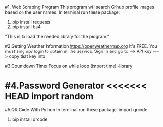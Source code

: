 #1. Web Scraping Program
This program will search Github profile images based on the user names.
In terminal run these package:

1.  pip install requests
2.  pip install bs4

"This is to load the needed library for the program."

#2.Getting Weather Information
https://openweathermap.org
It's FREE.
You must sing up/ login to obtain all the service.
Sign in and go to --> API key ---> copy that key into

#3.Countdown Timer
Focus on while loop
(import time) -library

#4.Password Generator
<<<<<<< HEAD
import random
=======

#5.QR Code With Python
In terminal run these package:
import qrcode

1. pip install qrcode
